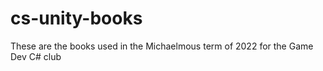 # cs-unity-books

These are the books used in the Michaelmous term of 2022 for the Game Dev C# club

